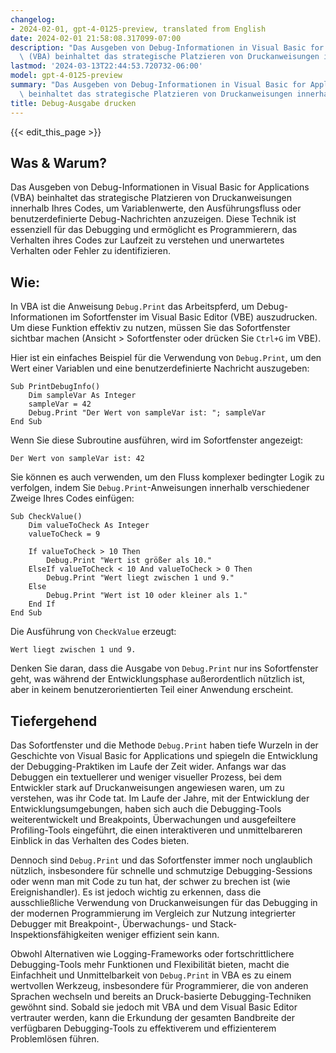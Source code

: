 ```yaml
---
changelog:
- 2024-02-01, gpt-4-0125-preview, translated from English
date: 2024-02-01 21:58:08.317099-07:00
description: "Das Ausgeben von Debug-Informationen in Visual Basic for Applications\
  \ (VBA) beinhaltet das strategische Platzieren von Druckanweisungen innerhalb Ihres\u2026"
lastmod: '2024-03-13T22:44:53.720732-06:00'
model: gpt-4-0125-preview
summary: "Das Ausgeben von Debug-Informationen in Visual Basic for Applications (VBA)\
  \ beinhaltet das strategische Platzieren von Druckanweisungen innerhalb Ihres\u2026"
title: Debug-Ausgabe drucken
---
```


{{< edit_this_page >}}

## Was & Warum?
Das Ausgeben von Debug-Informationen in Visual Basic for Applications (VBA) beinhaltet das strategische Platzieren von Druckanweisungen innerhalb Ihres Codes, um Variablenwerte, den Ausführungsfluss oder benutzerdefinierte Debug-Nachrichten anzuzeigen. Diese Technik ist essenziell für das Debugging und ermöglicht es Programmierern, das Verhalten ihres Codes zur Laufzeit zu verstehen und unerwartetes Verhalten oder Fehler zu identifizieren.

## Wie:
In VBA ist die Anweisung `Debug.Print` das Arbeitspferd, um Debug-Informationen im Sofortfenster im Visual Basic Editor (VBE) auszudrucken. Um diese Funktion effektiv zu nutzen, müssen Sie das Sofortfenster sichtbar machen (Ansicht > Sofortfenster oder drücken Sie `Ctrl+G` im VBE).

Hier ist ein einfaches Beispiel für die Verwendung von `Debug.Print`, um den Wert einer Variablen und eine benutzerdefinierte Nachricht auszugeben:

```basic
Sub PrintDebugInfo()
    Dim sampleVar As Integer
    sampleVar = 42
    Debug.Print "Der Wert von sampleVar ist: "; sampleVar
End Sub
```

Wenn Sie diese Subroutine ausführen, wird im Sofortfenster angezeigt:
```
Der Wert von sampleVar ist: 42
```

Sie können es auch verwenden, um den Fluss komplexer bedingter Logik zu verfolgen, indem Sie `Debug.Print`-Anweisungen innerhalb verschiedener Zweige Ihres Codes einfügen:

```basic
Sub CheckValue()
    Dim valueToCheck As Integer
    valueToCheck = 9
    
    If valueToCheck > 10 Then
        Debug.Print "Wert ist größer als 10."
    ElseIf valueToCheck < 10 And valueToCheck > 0 Then
        Debug.Print "Wert liegt zwischen 1 und 9."
    Else
        Debug.Print "Wert ist 10 oder kleiner als 1."
    End If
End Sub
```

Die Ausführung von `CheckValue` erzeugt:
```
Wert liegt zwischen 1 und 9.
```

Denken Sie daran, dass die Ausgabe von `Debug.Print` nur ins Sofortfenster geht, was während der Entwicklungsphase außerordentlich nützlich ist, aber in keinem benutzerorientierten Teil einer Anwendung erscheint.

## Tiefergehend
Das Sofortfenster und die Methode `Debug.Print` haben tiefe Wurzeln in der Geschichte von Visual Basic for Applications und spiegeln die Entwicklung der Debugging-Praktiken im Laufe der Zeit wider. Anfangs war das Debuggen ein textuellerer und weniger visueller Prozess, bei dem Entwickler stark auf Druckanweisungen angewiesen waren, um zu verstehen, was ihr Code tat. Im Laufe der Jahre, mit der Entwicklung der Entwicklungsumgebungen, haben sich auch die Debugging-Tools weiterentwickelt und Breakpoints, Überwachungen und ausgefeiltere Profiling-Tools eingeführt, die einen interaktiveren und unmittelbareren Einblick in das Verhalten des Codes bieten.

Dennoch sind `Debug.Print` und das Sofortfenster immer noch unglaublich nützlich, insbesondere für schnelle und schmutzige Debugging-Sessions oder wenn man mit Code zu tun hat, der schwer zu brechen ist (wie Ereignishandler). Es ist jedoch wichtig zu erkennen, dass die ausschließliche Verwendung von Druckanweisungen für das Debugging in der modernen Programmierung im Vergleich zur Nutzung integrierter Debugger mit Breakpoint-, Überwachungs- und Stack-Inspektionsfähigkeiten weniger effizient sein kann.

Obwohl Alternativen wie Logging-Frameworks oder fortschrittlichere Debugging-Tools mehr Funktionen und Flexibilität bieten, macht die Einfachheit und Unmittelbarkeit von `Debug.Print` in VBA es zu einem wertvollen Werkzeug, insbesondere für Programmierer, die von anderen Sprachen wechseln und bereits an Druck-basierte Debugging-Techniken gewöhnt sind. Sobald sie jedoch mit VBA und dem Visual Basic Editor vertrauter werden, kann die Erkundung der gesamten Bandbreite der verfügbaren Debugging-Tools zu effektiverem und effizienterem Problemlösen führen.

